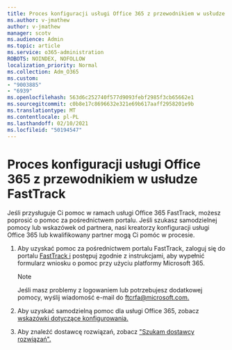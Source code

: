 ```yaml
---
title: Proces konfiguracji usługi Office 365 z przewodnikiem w usłudze FastTrack
ms.author: v-jmathew
author: v-jmathew
manager: scotv
ms.audience: Admin
ms.topic: article
ms.service: o365-administration
ROBOTS: NOINDEX, NOFOLLOW
localization_priority: Normal
ms.collection: Adm_O365
ms.custom:
- "9003885"
- "6939"
ms.openlocfilehash: 563d6c252740f577d9093febf2985f3cb65662e1
ms.sourcegitcommit: c0b8e17c8696632e321e69b617aaff2958201e9b
ms.translationtype: MT
ms.contentlocale: pl-PL
ms.lasthandoff: 02/10/2021
ms.locfileid: "50194547"
---
```

# <a name="guided-office-365-setup-process-with-fasttrack"></a>Proces konfiguracji usługi Office 365 z przewodnikiem w usłudze FastTrack

Jeśli przysługuje Ci pomoc w ramach usługi Office 365 FastTrack, możesz poprosić o pomoc za pośrednictwem portalu. Jeśli szukasz samodzielnej pomocy lub wskazówek od partnera, nasi kreatorzy konfiguracji usługi Office 365 lub kwalifikowany partner mogą Ci pomóc w procesie.

1. Aby uzyskać pomoc za pośrednictwem portalu FastTrack, zaloguj się do portalu [FastTrack i](https://go.microsoft.com/fwlink/?linkid=2125443) postępuj zgodnie z instrukcjami, aby wypełnić formularz wniosku o pomoc przy użyciu platformy Microsoft 365.

    > [!NOTE]
    > Jeśli masz problemy z logowaniem lub potrzebujesz dodatkowej pomocy, wyślij wiadomość e-mail do [ftcrfa@microsoft.com.](mailto:ftcrfa@microsoft.com)

2. Aby uzyskać samodzielną pomoc dla usługi Office 365, zobacz [wskazówki dotyczące konfigurowania.](https://go.microsoft.com/fwlink/?linkid=2125827)
3. Aby znaleźć dostawcę rozwiązań, zobacz ["Szukam dostawcy rozwiązań".](https://go.microsoft.com/fwlink/?linkid=2125918)
